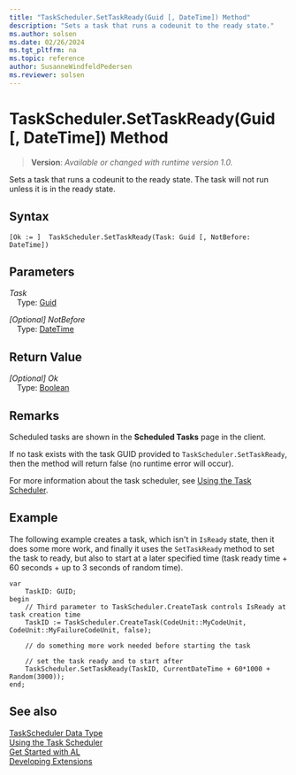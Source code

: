 ```yaml
---
title: "TaskScheduler.SetTaskReady(Guid [, DateTime]) Method"
description: "Sets a task that runs a codeunit to the ready state."
ms.author: solsen
ms.date: 02/26/2024
ms.tgt_pltfrm: na
ms.topic: reference
author: SusanneWindfeldPedersen
ms.reviewer: solsen
---
```

[//]: # (START>DO_NOT_EDIT)
[//]: # (IMPORTANT:Do not edit any of the content between here and the END>DO_NOT_EDIT.)
[//]: # (Any modifications should be made in the .xml files in the ModernDev repo.)
# TaskScheduler.SetTaskReady(Guid [, DateTime]) Method
> **Version**: _Available or changed with runtime version 1.0._

Sets a task that runs a codeunit to the ready state. The task will not run unless it is in the ready state.


## Syntax
```AL
[Ok := ]  TaskScheduler.SetTaskReady(Task: Guid [, NotBefore: DateTime])
```
## Parameters
*Task*  
&emsp;Type: [Guid](../guid/guid-data-type.md)  
  

*[Optional] NotBefore*  
&emsp;Type: [DateTime](../datetime/datetime-data-type.md)  
  


## Return Value
*[Optional] Ok*  
&emsp;Type: [Boolean](../boolean/boolean-data-type.md)  



[//]: # (IMPORTANT: END>DO_NOT_EDIT)

## Remarks

Scheduled tasks are shown in the **Scheduled Tasks** page in the client. 

If no task exists with the task GUID provided to `TaskScheduler.SetTaskReady`, then the method will return false (no runtime error will occur). 

For more information about the task scheduler, see [Using the Task Scheduler](../../devenv-task-scheduler.md). 

## Example

The following example creates a task, which isn't in `IsReady` state, then it does some more work, and finally it uses the `SetTaskReady` method to set the task to ready, but also to start at a later specified time (task ready time + 60 seconds + up to 3 seconds of random time).  
 
```al
var
    TaskID: GUID;
begin
    // Third parameter to TaskScheduler.CreateTask controls IsReady at task creation time
    TaskID := TaskScheduler.CreateTask(CodeUnit::MyCodeUnit, CodeUnit::MyFailureCodeUnit, false);  

    // do something more work needed before starting the task

    // set the task ready and to start after 
    TaskScheduler.SetTaskReady(TaskID, CurrentDateTime + 60*1000 + Random(3000));  
end;
```  

## See also

[TaskScheduler Data Type](taskscheduler-data-type.md)  
[Using the Task Scheduler](../../devenv-task-scheduler.md)   
[Get Started with AL](../../devenv-get-started.md)  
[Developing Extensions](../../devenv-dev-overview.md)